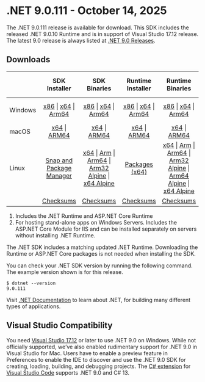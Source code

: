 # .NET 9.0.111 - October 14, 2025

The .NET 9.0.111 release is available for download. This SDK includes the  released .NET 9.0.10 Runtime and is in support of Visual Studio 17.12 release. The latest 9.0 release is always listed at [.NET 9.0 Releases](../README.md).

## Downloads

|           | SDK Installer                        | SDK Binaries                 | Runtime Installer                                        | Runtime Binaries                                 | ASP.NET Core Runtime           |Windows Desktop Runtime          |
| --------- | :------------------------------------------:     | :----------------------:                 | :---------------------------:                            | :-------------------------:                      | :-----------------:            | :-----------------:            |
| Windows   | [x86][dotnet-sdk-win-x86.exe] \| [x64][dotnet-sdk-win-x64.exe] \| [Arm64][dotnet-sdk-win-arm64.exe] | [x86][dotnet-sdk-win-x86.zip] \| [x64][dotnet-sdk-win-x64.zip] \|  [Arm64][dotnet-sdk-win-arm64.zip] | [x86][dotnet-runtime-win-x86.exe] \| [x64][dotnet-runtime-win-x64.exe] \| [Arm64][dotnet-runtime-win-arm64.exe] | [x86][dotnet-runtime-win-x86.zip] \| [x64][dotnet-runtime-win-x64.zip] \| [Arm64][dotnet-runtime-win-arm64.zip] | [x86][aspnetcore-runtime-win-x86.exe] \| [x64][aspnetcore-runtime-win-x64.exe] \| [Hosting Bundle][dotnet-hosting-win.exe] | [x86][windowsdesktop-runtime-win-x86.exe] \| [x64][windowsdesktop-runtime-win-x64.exe] \| [Arm64][windowsdesktop-runtime-win-arm64.exe] |
| macOS     | [x64][dotnet-sdk-osx-x64.pkg] \| [ARM64][dotnet-sdk-osx-arm64.pkg] | [x64][dotnet-sdk-osx-x64.tar.gz] \| [ARM64][dotnet-sdk-osx-arm64.tar.gz]  | [x64][dotnet-runtime-osx-x64.pkg] \| [ARM64][dotnet-runtime-osx-arm64.pkg] | [x64][dotnet-runtime-osx-x64.tar.gz] \| [ARM64][dotnet-runtime-osx-arm64.tar.gz]| [x64][aspnetcore-runtime-osx-x64.tar.gz] \| [ARM64][aspnetcore-runtime-osx-arm64.tar.gz] | - |
| Linux     |  [Snap and Package Manager](../install-linux.md)  | [x64][dotnet-sdk-linux-x64.tar.gz] \| [Arm][dotnet-sdk-linux-arm.tar.gz]  \| [Arm64][dotnet-sdk-linux-arm64.tar.gz] \| [Arm32 Alpine][dotnet-sdk-linux-musl-arm.tar.gz]  \| [x64 Alpine][dotnet-sdk-linux-musl-x64.tar.gz] | [Packages (x64)][linux-packages] | [x64][dotnet-runtime-linux-x64.tar.gz] \| [Arm][dotnet-runtime-linux-arm.tar.gz] \| [Arm64][dotnet-runtime-linux-arm64.tar.gz] \| [Arm32 Alpine][dotnet-runtime-linux-musl-arm.tar.gz] \| [Arm64 Alpine][dotnet-runtime-linux-musl-arm64.tar.gz] \| [x64 Alpine][dotnet-runtime-linux-musl-x64.tar.gz]  | [x64][aspnetcore-runtime-linux-x64.tar.gz]  \| [Arm][aspnetcore-runtime-linux-arm.tar.gz] \| [Arm64][aspnetcore-runtime-linux-arm64.tar.gz] \| [x64 Alpine][aspnetcore-runtime-linux-musl-x64.tar.gz] | - |
|  | [Checksums][checksums-sdk]                             | [Checksums][checksums-sdk]                                      | [Checksums][checksums-runtime]                             | [Checksums][checksums-runtime]  | [Checksums][checksums-runtime]  | [Checksums][checksums-runtime] |

1. Includes the .NET Runtime and ASP.NET Core Runtime
2. For hosting stand-alone apps on Windows Servers. Includes the ASP.NET Core Module for IIS and can be installed separately on servers without installing .NET Runtime.

The .NET SDK includes a matching updated .NET Runtime. Downloading the Runtime or ASP.NET Core packages is not needed when installing the SDK.

You can check your .NET SDK version by running the following command. The example version shown is for this release.

```console
$ dotnet --version
9.0.111
```

Visit [.NET Documentation](https://learn.microsoft.com/dotnet/) to learn about .NET, for building many different types of applications.

## Visual Studio Compatibility

You need [Visual Studio 17.12](https://visualstudio.microsoft.com) or later to use .NET 9.0 on Windows. While not officially supported, we’ve also enabled rudimentary support for .NET 9.0 in Visual Studio for Mac. Users have to enable a preview feature in Preferences to enable the IDE to discover and use the .NET 9.0 SDK for creating, loading, building, and debugging projects.
The [C# extension](https://code.visualstudio.com/docs/languages/dotnet) for [Visual Studio Code](https://code.visualstudio.com/) supports .NET 9.0 and C# 13.

[checksums-runtime]: https://builds.dotnet.microsoft.com/dotnet/checksums/9.0.10-sha.txt
[checksums-sdk]: https://builds.dotnet.microsoft.com/dotnet/checksums/9.0.10-sha.txt

[linux-packages]: ../install-linux.md

[//]: # ( Runtime 9.0.10)
[dotnet-runtime-linux-arm.tar.gz]: https://builds.dotnet.microsoft.com/dotnet/Runtime/9.0.10/dotnet-runtime-9.0.10-linux-arm.tar.gz
[dotnet-runtime-linux-arm64.tar.gz]: https://builds.dotnet.microsoft.com/dotnet/Runtime/9.0.10/dotnet-runtime-9.0.10-linux-arm64.tar.gz
[dotnet-runtime-linux-musl-x64.tar.gz]: https://builds.dotnet.microsoft.com/dotnet/Runtime/9.0.10/dotnet-runtime-9.0.10-linux-musl-x64.tar.gz
[dotnet-runtime-linux-musl-arm.tar.gz]: https://builds.dotnet.microsoft.com/dotnet/Runtime/9.0.10/dotnet-runtime-9.0.10-linux-musl-arm.tar.gz
[dotnet-runtime-linux-musl-arm64.tar.gz]: https://builds.dotnet.microsoft.com/dotnet/Runtime/9.0.10/dotnet-runtime-9.0.10-linux-musl-arm64.tar.gz
[dotnet-runtime-linux-x64.tar.gz]: https://builds.dotnet.microsoft.com/dotnet/Runtime/9.0.10/dotnet-runtime-9.0.10-linux-x64.tar.gz
[dotnet-runtime-osx-x64.pkg]: https://builds.dotnet.microsoft.com/dotnet/Runtime/9.0.10/dotnet-runtime-9.0.10-osx-x64.pkg
[dotnet-runtime-osx-x64.tar.gz]: https://builds.dotnet.microsoft.com/dotnet/Runtime/9.0.10/dotnet-runtime-9.0.10-osx-x64.tar.gz
[dotnet-runtime-osx-arm64.pkg]: https://builds.dotnet.microsoft.com/dotnet/Runtime/9.0.10/dotnet-runtime-9.0.10-osx-arm64.pkg
[dotnet-runtime-osx-arm64.tar.gz]: https://builds.dotnet.microsoft.com/dotnet/Runtime/9.0.10/dotnet-runtime-9.0.10-osx-arm64.tar.gz
[dotnet-runtime-win-arm64.zip]: https://builds.dotnet.microsoft.com/dotnet/Runtime/9.0.10/dotnet-runtime-9.0.10-win-arm64.zip
[dotnet-runtime-win-x64.exe]: https://builds.dotnet.microsoft.com/dotnet/Runtime/9.0.10/dotnet-runtime-9.0.10-win-x64.exe
[dotnet-runtime-win-x64.zip]: https://builds.dotnet.microsoft.com/dotnet/Runtime/9.0.10/dotnet-runtime-9.0.10-win-x64.zip
[dotnet-runtime-win-x86.exe]: https://builds.dotnet.microsoft.com/dotnet/Runtime/9.0.10/dotnet-runtime-9.0.10-win-x86.exe
[dotnet-runtime-win-x86.zip]: https://builds.dotnet.microsoft.com/dotnet/Runtime/9.0.10/dotnet-runtime-9.0.10-win-x86.zip
[dotnet-runtime-win-arm64.exe]: https://builds.dotnet.microsoft.com/dotnet/Runtime/9.0.10/dotnet-runtime-9.0.10-win-arm64.exe

[//]: # ( WindowsDesktop 9.0.10)
[windowsdesktop-runtime-win-arm64.exe]: https://builds.dotnet.microsoft.com/dotnet/WindowsDesktop/9.0.10/windowsdesktop-runtime-9.0.10-win-arm64.exe
[windowsdesktop-runtime-win-arm64.zip]: https://builds.dotnet.microsoft.com/dotnet/WindowsDesktop/9.0.10/windowsdesktop-runtime-9.0.10-win-arm64.zip
[windowsdesktop-runtime-win-x64.exe]: https://builds.dotnet.microsoft.com/dotnet/WindowsDesktop/9.0.10/windowsdesktop-runtime-9.0.10-win-x64.exe
[windowsdesktop-runtime-win-x64.zip]: https://builds.dotnet.microsoft.com/dotnet/WindowsDesktop/9.0.10/windowsdesktop-runtime-9.0.10-win-x64.zip
[windowsdesktop-runtime-win-x86.exe]: https://builds.dotnet.microsoft.com/dotnet/WindowsDesktop/9.0.10/windowsdesktop-runtime-9.0.10-win-x86.exe
[windowsdesktop-runtime-win-x86.zip]: https://builds.dotnet.microsoft.com/dotnet/WindowsDesktop/9.0.10/windowsdesktop-runtime-9.0.10-win-x86.zip

[//]: # ( ASP 9.0.10)
[aspnetcore-runtime-linux-arm.tar.gz]: https://builds.dotnet.microsoft.com/dotnet/aspnetcore/Runtime/9.0.10/aspnetcore-runtime-9.0.10-linux-arm.tar.gz
[aspnetcore-runtime-linux-arm64.tar.gz]: https://builds.dotnet.microsoft.com/dotnet/aspnetcore/Runtime/9.0.10/aspnetcore-runtime-9.0.10-linux-arm64.tar.gz
[aspnetcore-runtime-linux-musl-x64.tar.gz]: https://builds.dotnet.microsoft.com/dotnet/aspnetcore/Runtime/9.0.10/aspnetcore-runtime-9.0.10-linux-musl-x64.tar.gz
[aspnetcore-runtime-linux-musl-arm.tar.gz]: https://builds.dotnet.microsoft.com/dotnet/aspnetcore/Runtime/9.0.10/aspnetcore-runtime-9.0.10-linux-musl-arm.tar.gz
[aspnetcore-runtime-linux-musl-arm64.tar.gz]: https://builds.dotnet.microsoft.com/dotnet/aspnetcore/Runtime/9.0.10/aspnetcore-runtime-9.0.10-linux-musl-arm64.tar.gz
[aspnetcore-runtime-linux-x64.tar.gz]: https://builds.dotnet.microsoft.com/dotnet/aspnetcore/Runtime/9.0.10/aspnetcore-runtime-9.0.10-linux-x64.tar.gz
[aspnetcore-runtime-osx-x64.tar.gz]: https://builds.dotnet.microsoft.com/dotnet/aspnetcore/Runtime/9.0.10/aspnetcore-runtime-9.0.10-osx-x64.tar.gz
[aspnetcore-runtime-osx-arm64.tar.gz]: https://builds.dotnet.microsoft.com/dotnet/aspnetcore/Runtime/9.0.10/aspnetcore-runtime-9.0.10-osx-arm64.tar.gz
[aspnetcore-runtime-win-arm64.zip]: https://builds.dotnet.microsoft.com/dotnet/aspnetcore/Runtime/9.0.10/aspnetcore-runtime-9.0.10-win-arm64.zip
[aspnetcore-runtime-win-arm64.exe]: https://builds.dotnet.microsoft.com/dotnet/aspnetcore/Runtime/9.0.10/aspnetcore-runtime-9.0.10-win-arm64.exe
[aspnetcore-runtime-win-x64.exe]: https://builds.dotnet.microsoft.com/dotnet/aspnetcore/Runtime/9.0.10/aspnetcore-runtime-9.0.10-win-x64.exe
[aspnetcore-runtime-win-x64.zip]: https://builds.dotnet.microsoft.com/dotnet/aspnetcore/Runtime/9.0.10/aspnetcore-runtime-9.0.10-win-x64.zip
[aspnetcore-runtime-win-x86.exe]: https://builds.dotnet.microsoft.com/dotnet/aspnetcore/Runtime/9.0.10/aspnetcore-runtime-9.0.10-win-x86.exe
[aspnetcore-runtime-win-x86.zip]: https://builds.dotnet.microsoft.com/dotnet/aspnetcore/Runtime/9.0.10/aspnetcore-runtime-9.0.10-win-x86.zip
[aspnetcore-runtime-composite-linux-arm.tar.gz]: https://builds.dotnet.microsoft.com/dotnet/aspnetcore/Runtime/9.0.10/aspnetcore-runtime-composite-9.0.10-linux-arm.tar.gz
[aspnetcore-runtime-composite-linux-arm64.tar.gz]: https://builds.dotnet.microsoft.com/dotnet/aspnetcore/Runtime/9.0.10/aspnetcore-runtime-composite-9.0.10-linux-arm64.tar.gz
[aspnetcore-runtime-composite-linux-x64.tar.gz]: https://builds.dotnet.microsoft.com/dotnet/aspnetcore/Runtime/9.0.10/aspnetcore-runtime-composite-9.0.10-linux-x64.tar.gz
[aspnetcore-runtime-composite-linux-musl-arm.tar.gz]: https://builds.dotnet.microsoft.com/dotnet/aspnetcore/Runtime/9.0.10/aspnetcore-runtime-composite-9.0.10-linux-musl-arm.tar.gz
[aspnetcore-runtime-composite-linux-musl-arm64.tar.gz]: https://builds.dotnet.microsoft.com/dotnet/aspnetcore/Runtime/9.0.10/aspnetcore-runtime-composite-9.0.10-linux-musl-arm64.tar.gz
[aspnetcore-runtime-composite-linux-musl-x64.tar.gz]: https://builds.dotnet.microsoft.com/dotnet/aspnetcore/Runtime/9.0.10/aspnetcore-runtime-composite-9.0.10-linux-musl-x64.tar.gz
[dotnet-hosting-win.exe]: https://builds.dotnet.microsoft.com/dotnet/aspnetcore/Runtime/9.0.10/dotnet-hosting-9.0.10-win.exe

[//]: # ( SDK 9.0.111)
[dotnet-sdk-linux-arm.tar.gz]: https://builds.dotnet.microsoft.com/dotnet/Sdk/9.0.111/dotnet-sdk-9.0.111-linux-arm.tar.gz
[dotnet-sdk-linux-arm64.tar.gz]: https://builds.dotnet.microsoft.com/dotnet/Sdk/9.0.111/dotnet-sdk-9.0.111-linux-arm64.tar.gz
[dotnet-sdk-linux-musl-x64.tar.gz]: https://builds.dotnet.microsoft.com/dotnet/Sdk/9.0.111/dotnet-sdk-9.0.111-linux-musl-x64.tar.gz
[dotnet-sdk-linux-musl-arm.tar.gz]: https://builds.dotnet.microsoft.com/dotnet/Sdk/9.0.111/dotnet-sdk-9.0.111-linux-musl-arm.tar.gz
[dotnet-sdk-linux-musl-arm64.tar.gz]: https://builds.dotnet.microsoft.com/dotnet/Sdk/9.0.111/dotnet-sdk-9.0.111-linux-musl-arm64.tar.gz
[dotnet-sdk-linux-x64.tar.gz]: https://builds.dotnet.microsoft.com/dotnet/Sdk/9.0.111/dotnet-sdk-9.0.111-linux-x64.tar.gz
[dotnet-sdk-osx-x64.pkg]: https://builds.dotnet.microsoft.com/dotnet/Sdk/9.0.111/dotnet-sdk-9.0.111-osx-x64.pkg
[dotnet-sdk-osx-x64.tar.gz]: https://builds.dotnet.microsoft.com/dotnet/Sdk/9.0.111/dotnet-sdk-9.0.111-osx-x64.tar.gz
[dotnet-sdk-osx-arm64.pkg]: https://builds.dotnet.microsoft.com/dotnet/Sdk/9.0.111/dotnet-sdk-9.0.111-osx-arm64.pkg
[dotnet-sdk-osx-arm64.tar.gz]: https://builds.dotnet.microsoft.com/dotnet/Sdk/9.0.111/dotnet-sdk-9.0.111-osx-arm64.tar.gz
[dotnet-sdk-win-arm64.zip]: https://builds.dotnet.microsoft.com/dotnet/Sdk/9.0.111/dotnet-sdk-9.0.111-win-arm64.zip
[dotnet-sdk-win-x64.exe]: https://builds.dotnet.microsoft.com/dotnet/Sdk/9.0.111/dotnet-sdk-9.0.111-win-x64.exe
[dotnet-sdk-win-arm64.exe]: https://builds.dotnet.microsoft.com/dotnet/Sdk/9.0.111/dotnet-sdk-9.0.111-win-arm64.exe
[dotnet-sdk-win-x64.zip]: https://builds.dotnet.microsoft.com/dotnet/Sdk/9.0.111/dotnet-sdk-9.0.111-win-x64.zip
[dotnet-sdk-win-x86.exe]: https://builds.dotnet.microsoft.com/dotnet/Sdk/9.0.111/dotnet-sdk-9.0.111-win-x86.exe
[dotnet-sdk-win-x86.zip]: https://builds.dotnet.microsoft.com/dotnet/Sdk/9.0.111/dotnet-sdk-9.0.111-win-x86.zip

